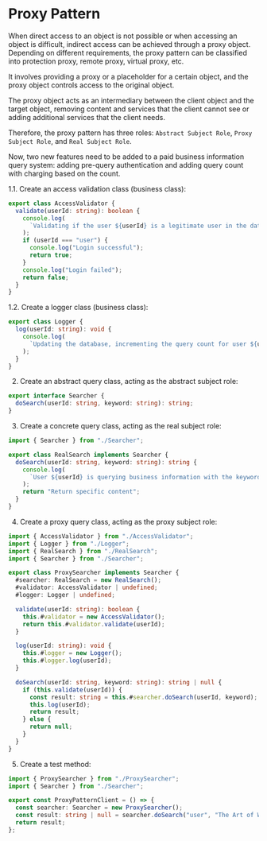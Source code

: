 # Proxy Pattern

When direct access to an object is not possible or when accessing an object is difficult, indirect access can be achieved through a proxy object. Depending on different requirements, the proxy pattern can be classified into protection proxy, remote proxy, virtual proxy, etc.

It involves providing a proxy or a placeholder for a certain object, and the proxy object controls access to the original object.

The proxy object acts as an intermediary between the client object and the target object, removing content and services that the client cannot see or adding additional services that the client needs.

Therefore, the proxy pattern has three roles: `Abstract Subject Role`, `Proxy Subject Role`, and `Real Subject Role`.

Now, two new features need to be added to a paid business information query system: adding pre-query authentication and adding query count with charging based on the count.

1.1. Create an access validation class (business class):

```typescript
export class AccessValidator {
  validate(userId: string): boolean {
    console.log(
      `Validating if the user ${userId} is a legitimate user in the database.`
    );
    if (userId === "user") {
      console.log("Login successful");
      return true;
    }
    console.log("Login failed");
    return false;
  }
}
```

1.2. Create a logger class (business class):

```typescript
export class Logger {
  log(userId: string): void {
    console.log(
      `Updating the database, incrementing the query count for user ${userId} by 1!`
    );
  }
}
```

2. Create an abstract query class, acting as the abstract subject role:

```typescript
export interface Searcher {
  doSearch(userId: string, keyword: string): string;
}
```

3. Create a concrete query class, acting as the real subject role:

```typescript
import { Searcher } from "./Searcher";

export class RealSearch implements Searcher {
  doSearch(userId: string, keyword: string): string {
    console.log(
      `User ${userId} is querying business information with the keyword ${keyword}!`
    );
    return "Return specific content";
  }
}
```

4. Create a proxy query class, acting as the proxy subject role:

```typescript
import { AccessValidator } from "./AccessValidator";
import { Logger } from "./Logger";
import { RealSearch } from "./RealSearch";
import { Searcher } from "./Searcher";

export class ProxySearcher implements Searcher {
  #searcher: RealSearch = new RealSearch();
  #validator: AccessValidator | undefined;
  #logger: Logger | undefined;

  validate(userId: string): boolean {
    this.#validator = new AccessValidator();
    return this.#validator.validate(userId);
  }

  log(userId: string): void {
    this.#logger = new Logger();
    this.#logger.log(userId);
  }

  doSearch(userId: string, keyword: string): string | null {
    if (this.validate(userId)) {
      const result: string = this.#searcher.doSearch(userId, keyword);
      this.log(userId);
      return result;
    } else {
      return null;
    }
  }
}
```

5. Create a test method:

```typescript
import { ProxySearcher } from "./ProxySearcher";
import { Searcher } from "./Searcher";

export const ProxyPatternClient = () => {
  const searcher: Searcher = new ProxySearcher();
  const result: string | null = searcher.doSearch("user", "The Art of War");
  return result;
};
```
